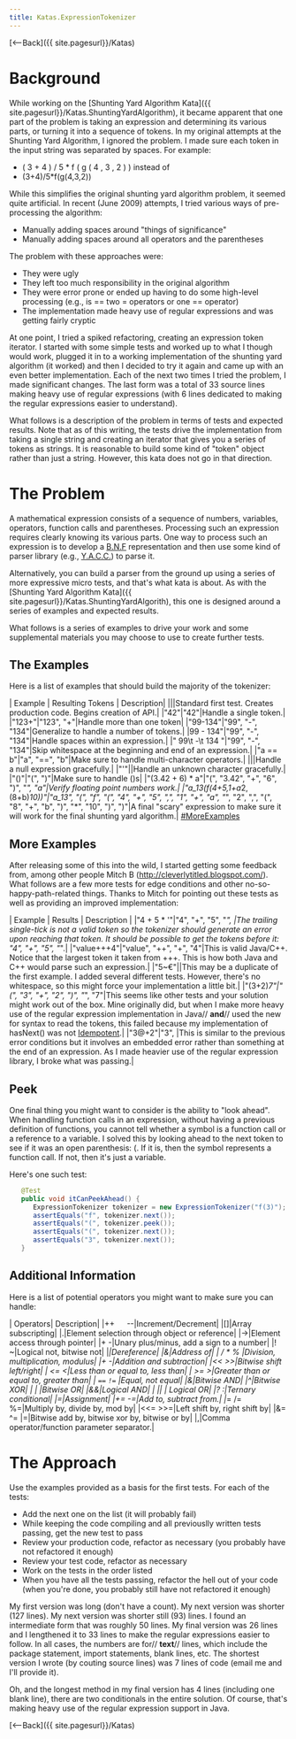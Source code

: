 ```yaml
---
title: Katas.ExpressionTokenizer
---
```

[<--Back]({{ site.pagesurl}}/Katas)
# Background
While working on the [Shunting Yard Algorithm Kata]({{ site.pagesurl}}/Katas.ShuntingYardAlgorithm), it became apparent that one part of the problem is taking an expression and determining its various parts, or turning it into a sequence of tokens. In my original attempts at the Shunting Yard Algorithm, I ignored the problem. I made sure each token in the input string was separated by spaces. For example:
* ( 3 + 4 ) / 5 * f ( g ( 4 , 3 , 2 ) ) instead of
* (3+4)/5*f(g(4,3,2))

While this simplifies the original shunting yard algorithm problem, it seemed quite artificial. In recent (June 2009) attempts, I tried various ways of pre-processing the algorithm:
* Manually adding spaces around "things of significance"
* Manually adding spaces around all operators and the parentheses

The problem with these approaches were:
* They were ugly
* They left too much responsibility in the original algorithm
* They were error prone or ended up having to do some high-level processing (e.g., is == two = operators or one == operator)
* The implementation made heavy use of regular expressions and was getting fairly cryptic

At one point, I tried a spiked refactoring, creating an expression token iterator. I started with some simple tests and worked up to what I though would work, plugged it in to a working implementation of the shunting yard algorithm (it worked) and then I decided to try it again and came up with an even better implementation. Each of the next two times I tried the problem, I made significant changes. The last form was a total of 33 source lines making heavy use of regular expressions (with 6 lines dedicated to making the regular expressions easier to understand).

What follows is a description of the problem in terms of tests and expected results. Note that as of this writing, the tests drive the implementation from taking a single string and creating an iterator that gives you a series of tokens as strings. It is reasonable to build some kind of "token" object rather than just a string. However, this kata does not go in that direction.

# The Problem
A mathematical expression consists of a sequence of numbers, variables, operators, function calls and parentheses. Processing such an expression requires clearly knowing its various parts. One way to process such an expression is to develop a [B.N.F](http://en.wikipedia.org/wiki/Backus%E2%80%93Naur_form) representation and then use some kind of parser library (e.g., [Y.A.C.C.](http://en.wikipedia.org/wiki/Yacc)) to parse it.

Alternatively, you can build a parser from the ground up using a series of more expressive micro tests, and that's what kata is about. As with the [Shunting Yard Algorithm Kata]({{ site.pagesurl}}/Katas.ShuntingYardAlgorith), this one is designed around a series of examples and expected results. 

What follows is a series of examples to drive your work and some supplemental materials you may choose to use to create further tests.

## The Examples
Here is a list of examples that should build the majority of the tokenizer:

| Example | Resulting Tokens | Description|
|<empty>|<empty>|Standard first test. Creates production code. Begins creation of API.|
|"42"|"42"|Handle a single token.|
|"123+"|"123", "+"|Handle more than one token|
|"99-134"|"99", "-", "134"|Generalize to handle a number of tokens.|
|99 - 134"|"99", "-", "134"|Handle spaces within an expression.|
|"  99\t -\t 134 "|"99", "-", "134"|Skip whitespace at the beginning and end of an expression.|
|"a == b"|"a", "==", "b"|Make sure to handle multi-character operators.|
|<null>|<empty>|Handle a null expression gracefully.|
|"'"|<should throw exception>|Handle an unknown character gracefully.|
|"()"|"(", ")"|Make sure to handle ()s|
|"(3.42 + 6) * a"|"(", "3.42", "+", "6", ")", "*", "a"|Verify floating point numbers work.|
|"a_13(f(4+5,1+a*2,(8+b)*10))"|"a_13", "(", "f", "(", "4", "+", "5", ",", "1", "+", "a", "*", "2", ",", "(", "8", "+", "b", ")", "*", "10", ")", ")"|A final "scary" expression to make sure it will work for the final shunting yard algorithm.|
[#MoreExamples]({{site.pagesurl}}/#MoreExamples)
## More Examples
After releasing some of this into the wild, I started getting some feedback from, among other people Mitch B (<http://cleverlytitled.blogspot.com/>). What follows are a few more tests for edge conditions and other no-so-happy-path-related things. Thanks to Mitch for pointing out these tests as well as providing an improved implementation:

| Example | Results | Description |
|"4 + 5 *  '"|"4", "+", "5", "*", <error>|The trailing single-tick is not a valid token so the tokenizer should generate an error upon reaching that token. It should be possible to get the tokens before it:  "4", "+", "5", "*".|
|"value+++4"|"value", "++", "+", "4"|This is valid Java/C++. Notice that the largest token it taken from +++. This is how both Java and C++ would parse such an expression.|
|"5~€"|<error>|This may be a duplicate of the first example. I added several different tests. However, there's no whitespace, so this might force your implementation a little bit.|
|"(3+2)*7"|"(", "3", "+", "2", ")", "*", "7"|This seems like other tests and your solution might work out of the box. Mine originally did, but when I make more heavy use of the regular expression implementation in Java// **and**// used the new for syntax to read the tokens, this failed because my implementation of hasNext() was not [Idempotent](http://en.wikipedia.org/wiki/Idempotent).|
|"3@+2"|"3", <error>|This is similar to the previous error conditions but it involves an embedded error rather than something at the end of an expression. As I made heavier use of the regular expression library, I broke what was passing.|

## Peek
One final thing you might want to consider is the ability to "look ahead". When handling function calls in an expression, without having a previous definition of functions, you cannot tell whether a symbol is a function call or a reference to a variable. I solved this by looking ahead to the next token to see if it was an open parenthesis: (. If it is, then the symbol represents a function call. If not, then it's just a variable.

Here's one such test:
```java
   @Test
   public void itCanPeekAhead() {
      ExpressionTokenizer tokenizer = new ExpressionTokenizer("f(3)");
      assertEquals("f", tokenizer.next());
      assertEquals("(", tokenizer.peek());
      assertEquals("(", tokenizer.next());
      assertEquals("3", tokenizer.next());
   }
```

## Additional Information
Here is a list of potential operators you might want to make sure you can handle:

| Operators| Description|
|++ ``  `` --|Increment/Decrement|
|[]|Array subscripting|
|.|Element selection through object or reference|
|->|Element access through pointer|
|+ -|Unary plus/minus, add a sign to a number|
|! ~|Logical not, bitwise not|
|*|Dereference|
|&|Address of|
| / * % |Division, multiplication, modulus|
|+ -|Addition and subtraction|
|<< >>|Bitwise shift left/right|
| <= <|Less than or equal to, less than|
| >= >|Greater than or equal to, greater than|
| ``==``  ``!=`` |Equal, not equal|
|&|Bitwise AND|
|^|Bitwise XOR|
| \| |Bitwise OR|
|&&|Logical AND|
| \|\| | Logical OR|
|? :|Ternary conditional|
|=|Assignment|
|+= -=|Add to, subtract from.|
|*= /= %=|Multiply by, divide by, mod by|
|<<= >>=|Left shift by, right shift by|
|&= ^= \|=|Bitwise add by, bitwise xor by, bitwise or by|
|,|Comma operator/function parameter separator.|

# The Approach
Use the examples provided as a basis for the first tests. For each of the tests:
* Add the next one on the list (it will probably fail)
* While keeping the code compiling and all previouslly written tests passing, get the new test to pass
* Review your production code, refactor as necessary (you probably have not refactored it enough)
* Review your test code, refactor as necessary
* Work on the tests in the order listed
* When you have all the tests passing, refactor the hell out of your code (when you're done, you probably still have not refactored it enough)

My first version was long (don't have a count). My next version was shorter (127 lines). My next version was shorter still (93) lines. I found an intermediate form that was roughly 50 lines. My final version was 26 lines and I lengthened it to 33 lines to make the regular expressions easier to follow. In all cases, the numbers are for// **text**// lines, which include the package statement, import statements, blank lines, etc. The shortest version I wrote (by couting source lines) was 7 lines of code (email me and I'll provide it).

Oh, and the longest method in my final version has 4 lines (including one blank line), there are two conditionals in the entire solution. Of course, that's making heavy use of the regular expression support in Java.

[<--Back]({{ site.pagesurl}}/Katas)
